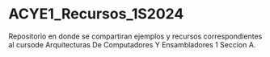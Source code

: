 # ACYE1_Recursos_1S2024
Repositorio en donde se compartiran ejemplos y recursos correspondientes al cursode Arquitecturas De Computadores Y Ensambladores 1 Seccion A. 
